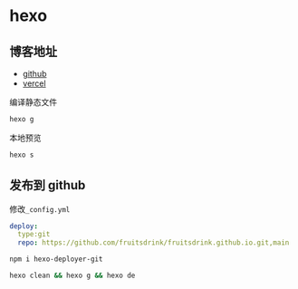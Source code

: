 # hexo

## 博客地址

- [github](https://fruitsdrink.github.io)
- [vercel](https://fruitsdrink-blog.vercel.app)

编译静态文件

```bash
hexo g
```

本地预览

```bash
hexo s
```

## 发布到 github

修改`_config.yml`

```yaml
deploy:
  type:git
  repo: https://github.com/fruitsdrink/fruitsdrink.github.io.git,main
```

```bash
npm i hexo-deployer-git
```

```bash
hexo clean && hexo g && hexo de
```
